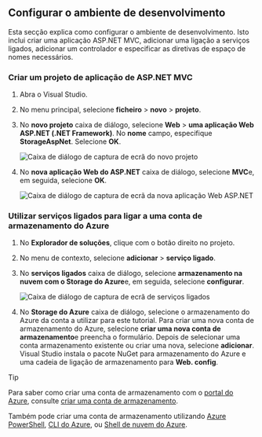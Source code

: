 ## <a name="set-up-the-development-environment"></a>Configurar o ambiente de desenvolvimento

Esta secção explica como configurar o ambiente de desenvolvimento. Isto inclui criar uma aplicação ASP.NET MVC, adicionar uma ligação a serviços ligados, adicionar um controlador e especificar as diretivas de espaço de nomes necessários.

### <a name="create-an-aspnet-mvc-app-project"></a>Criar um projeto de aplicação de ASP.NET MVC

1. Abra o Visual Studio.

1. No menu principal, selecione **ficheiro** > **novo** > **projeto**.

1. No **novo projeto** caixa de diálogo, selecione **Web** > **uma aplicação Web ASP.NET (.NET Framework)**. No **nome** campo, especifique **StorageAspNet**. Selecione **OK**.

    ![Caixa de diálogo de captura de ecrã do novo projeto](./media/vs-storage-aspnet-getting-started-setup-dev-env/vs-storage-aspnet-getting-started-setup-dev-env-1.png)

1. No **nova aplicação Web do ASP.NET** caixa de diálogo, selecione **MVC**e, em seguida, selecione **OK**.

    ![Caixa de diálogo de captura de ecrã da nova aplicação Web ASP.NET](./media/vs-storage-aspnet-getting-started-setup-dev-env/vs-storage-aspnet-getting-started-setup-dev-env-2.png)

### <a name="use-connected-services-to-connect-to-an-azure-storage-account"></a>Utilizar serviços ligados para ligar a uma conta de armazenamento do Azure

1. No **Explorador de soluções**, clique com o botão direito no projeto.

2. No menu de contexto, selecione **adicionar** > **serviço ligado**.

1. No **serviços ligados** caixa de diálogo, selecione **armazenamento na nuvem com o Storage do Azure**e, em seguida, selecione **configurar**.

    ![Caixa de diálogo de captura de ecrã de serviços ligados](./media/vs-storage-aspnet-getting-started-setup-dev-env/vs-storage-aspnet-getting-started-setup-dev-env-3.png)

1. No **Storage do Azure** caixa de diálogo, selecione o armazenamento do Azure da conta a utilizar para este tutorial. Para criar uma nova conta de armazenamento do Azure, selecione **criar uma nova conta de armazenamento**e preencha o formulário. Depois de selecionar uma conta armazenamento existente ou criar uma nova, selecione **adicionar**. Visual Studio instala o pacote NuGet para armazenamento do Azure e uma cadeia de ligação de armazenamento para **Web. config**.

> [!TIP]
> Para saber como criar uma conta de armazenamento com o [portal do Azure](https://portal.azure.com), consulte [criar uma conta de armazenamento](../articles/storage/common/storage-create-storage-account.md#create-a-storage-account).
>
> Também pode criar uma conta de armazenamento utilizando [Azure PowerShell](../articles/storage/common/storage-powershell-guide-full.md), [CLI do Azure](../articles/storage/common/storage-azure-cli.md), ou [Shell de nuvem do Azure](../articles/cloud-shell/overview.md).

